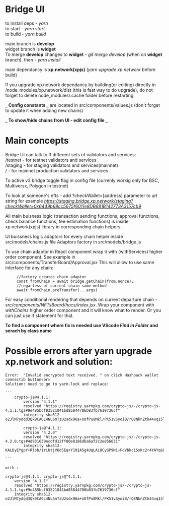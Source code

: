 # Bridge UI

to install deps - _yarn_ <br>
to start - _yarn start_ <br>
to build - _yarn build_

main branch is **develop**<br>
widget branch is **widget**<br>
To merge **develop** changes to **widget** - _git merge develop_ (when on **widget** branch). then - _yarn install_<br>

main dependancy is **xp.network(xpjs)** (_yarn upgrade xp.network_ before build)

If you upgrade xp.network dependancy by building(or editing) directly in /node_modules/xp.network/dist (this is fast way to do upgrade), do not forget to delete node_modules/.cache folder before restarting

**_ Config constants _** are located in src/components/values.js (don't forget to update it when adding new chains)

**_ To show/hide chains from UI - edit config file _**

# Main concepts

Bridge UI can talk to 3 different sets of validators and services:<br>
/testnet - for testnet validators and services<br>
/staging - for staging validators and services(mainnet)<br>
/ - for mainnet production validators and services

To active v3 bridge toggle flag in config file (currenly workig only for BSC, Multiversx, Polygon in testnet)

To look at someone's nfts - add ?checkWallet=[address] parameter to url string for example _https://staging.bridge.xp.network/staging?checkWallet=0x6449b68cc5675f6011e8DB681B142773A3157cb9_

All main buisness logic (transaction sending functions, approval functions, check balance functions, fee estimation functions) is inside xp.network(xpjs) library in corresponding chain helpers.

UI buissness logic adaptors for every chain helper inside src/models/chains.js file
Adaptors factory in src/models/bridge.js

To use chain adaptor in React component wrap it with (withServices) higher order component. See example in src/components/TransferBoard/Approval.jsx
This will allow to use same interface for any chain:

```
     //factory creates chain adaptor
     const fromChain = await bridge.getChain(from.nonce);
     //regarless of current chain same method
     await fromChain.preTransfer(...args)
```

For easy conditional rendering that depends on current departure chain - _src/components/NFTsBoard/hocs/index.jsx_.
Wrap your component with _withChains_ higher order component and it will know what to render. Or you can just use if statement for that.

**To find a component where fix is needed use VScode _Find in Folder_ and serach by class name**

# Possible errors after yarn upgrade xp.network and solution:

    Error:  "Invalid encrypted text received. " on click Hashpack wallet connectib button<br>
    Solution: need to go to yarn.lock and replace:

    ```
        crypto-js@4.1.1:
            version "4.1.1"
            resolved "https://registry.yarnpkg.com/crypto-js/-/crypto-js-4.1.1.tgz#9e485bcf03521041bd85844786b83fb7619736cf"
            integrity sha512-o2JlM7ydqd3Qk9CA0L4NL6mTzU2sdx96a+oOfPu8Mkl/PK51vSyoi8/rQ8NknZtk44vq15lmhAj9CIAGwgeWKw==

            crypto-js@^4.1.1:
            version "4.2.0"
            resolved "https://registry.yarnpkg.com/crypto-js/-/crypto-js-4.2.0.tgz#4d931639ecdfd12ff80e8186dba6af2c2e856631"
            integrity sha512-KALDyEYgpY+Rlob/iriUtjV6d5Eq+Y191A5g4UqLAi8CyGP9N1+FdVbkc1SxKc2r4YAYqG8JzO2KGL+AizD70Q==

    ```

    with :

```
crypto-js@4.1.1, crypto-js@^4.1.1:
    version "4.1.1"
    resolved "https://registry.yarnpkg.com/crypto-js/-/crypto-js-4.1.1.tgz#9e485bcf03521041bd85844786b83fb7619736cf"
    integrity sha512-o2JlM7ydqd3Qk9CA0L4NL6mTzU2sdx96a+oOfPu8Mkl/PK51vSyoi8/rQ8NknZtk44vq15lmhAj9CIAGwgeWKw==

```
